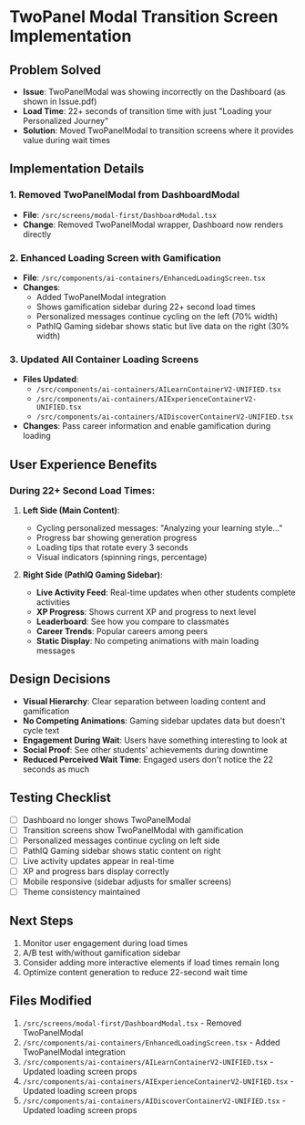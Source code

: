 # TwoPanel Modal Transition Screen Implementation

## Problem Solved
- **Issue**: TwoPanelModal was showing incorrectly on the Dashboard (as shown in Issue.pdf)
- **Load Time**: 22+ seconds of transition time with just "Loading your Personalized Journey"
- **Solution**: Moved TwoPanelModal to transition screens where it provides value during wait times

## Implementation Details

### 1. Removed TwoPanelModal from DashboardModal
- **File**: `/src/screens/modal-first/DashboardModal.tsx`
- **Change**: Removed TwoPanelModal wrapper, Dashboard now renders directly

### 2. Enhanced Loading Screen with Gamification
- **File**: `/src/components/ai-containers/EnhancedLoadingScreen.tsx`
- **Changes**:
  - Added TwoPanelModal integration
  - Shows gamification sidebar during 22+ second load times
  - Personalized messages continue cycling on the left (70% width)
  - PathIQ Gaming sidebar shows static but live data on the right (30% width)

### 3. Updated All Container Loading Screens
- **Files Updated**:
  - `/src/components/ai-containers/AILearnContainerV2-UNIFIED.tsx`
  - `/src/components/ai-containers/AIExperienceContainerV2-UNIFIED.tsx`
  - `/src/components/ai-containers/AIDiscoverContainerV2-UNIFIED.tsx`
- **Changes**: Pass career information and enable gamification during loading

## User Experience Benefits

### During 22+ Second Load Times:
1. **Left Side (Main Content)**:
   - Cycling personalized messages: "Analyzing your learning style..."
   - Progress bar showing generation progress
   - Loading tips that rotate every 3 seconds
   - Visual indicators (spinning rings, percentage)

2. **Right Side (PathIQ Gaming Sidebar)**:
   - **Live Activity Feed**: Real-time updates when other students complete activities
   - **XP Progress**: Shows current XP and progress to next level
   - **Leaderboard**: See how you compare to classmates
   - **Career Trends**: Popular careers among peers
   - **Static Display**: No competing animations with main loading messages

## Design Decisions
- **Visual Hierarchy**: Clear separation between loading content and gamification
- **No Competing Animations**: Gaming sidebar updates data but doesn't cycle text
- **Engagement During Wait**: Users have something interesting to look at
- **Social Proof**: See other students' achievements during downtime
- **Reduced Perceived Wait Time**: Engaged users don't notice the 22 seconds as much

## Testing Checklist
- [ ] Dashboard no longer shows TwoPanelModal
- [ ] Transition screens show TwoPanelModal with gamification
- [ ] Personalized messages continue cycling on left side
- [ ] PathIQ Gaming sidebar shows static content on right
- [ ] Live activity updates appear in real-time
- [ ] XP and progress bars display correctly
- [ ] Mobile responsive (sidebar adjusts for smaller screens)
- [ ] Theme consistency maintained

## Next Steps
1. Monitor user engagement during load times
2. A/B test with/without gamification sidebar
3. Consider adding more interactive elements if load times remain long
4. Optimize content generation to reduce 22-second wait time

## Files Modified
1. `/src/screens/modal-first/DashboardModal.tsx` - Removed TwoPanelModal
2. `/src/components/ai-containers/EnhancedLoadingScreen.tsx` - Added TwoPanelModal integration
3. `/src/components/ai-containers/AILearnContainerV2-UNIFIED.tsx` - Updated loading screen props
4. `/src/components/ai-containers/AIExperienceContainerV2-UNIFIED.tsx` - Updated loading screen props
5. `/src/components/ai-containers/AIDiscoverContainerV2-UNIFIED.tsx` - Updated loading screen props